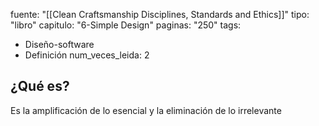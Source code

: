 fuente: "[[Clean Craftsmanship Disciplines, Standards and Ethics]]"
tipo: "libro"
capitulo: "6-Simple Design"
paginas: "250"
tags:
  - Diseño-software
  - Definición
num_veces_leida: 2
## ¿Qué es?
Es la amplificación de lo esencial y la eliminación de lo irrelevante